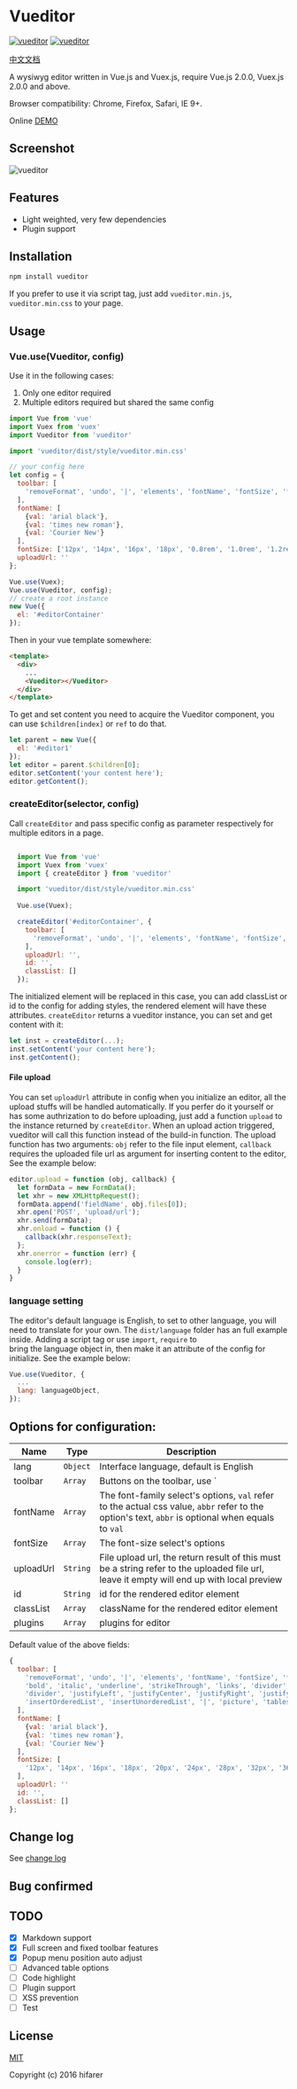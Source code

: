 Vueditor
===

[![vueditor](https://img.shields.io/npm/v/vueditor.svg)](https://www.npmjs.com/package/vueditor)
[![vueditor](https://img.shields.io/npm/l/vueditor.svg)](https://www.npmjs.com/package/vueditor)

[中文文档](./docs/chinese.md)

A wysiwyg editor written in Vue.js and Vuex.js, require Vue.js 2.0.0, Vuex.js 2.0.0 and above.

Browser compatibility: Chrome, Firefox, Safari, IE 9+.

Online [DEMO](http://hifarer.github.io/vueditor/)

## Screenshot

![vueditor](./vueditor.gif)

## Features

- Light weighted, very few dependencies
- Plugin support

## Installation
```javascript
npm install vueditor
```

If you prefer to use it via script tag, just add `vueditor.min.js`, `vueditor.min.css` to your page. 

## Usage

### Vue.use(Vueditor, config)

Use it in the following cases:

1. Only one editor required
2. Multiple editors required but shared the same config

```javascript
import Vue from 'vue'
import Vuex from 'vuex'
import Vueditor from 'vueditor'

import 'vueditor/dist/style/vueditor.min.css'

// your config here
let config = {
  toolbar: [
    'removeFormat', 'undo', '|', 'elements', 'fontName', 'fontSize', 'foreColor', 'backColor'
  ],
  fontName: [
    {val: 'arial black'}, 
    {val: 'times new roman'}, 
    {val: 'Courier New'}
  ],
  fontSize: ['12px', '14px', '16px', '18px', '0.8rem', '1.0rem', '1.2rem', '1.5rem', '2.0rem'],
  uploadUrl: ''
};

Vue.use(Vuex);
Vue.use(Vueditor, config);
// create a root instance
new Vue({
  el: '#editorContainer'
});
```

Then in your vue template somewhere:
```html
<template>
  <div>
    ...
    <Vueditor></Vueditor>
  </div>
</template>
```

To get and set content you need to acquire the Vueditor component, you can use `$children[index]` or `ref` to do that.

```javascript
let parent = new Vue({
  el: '#editor1'
});
let editor = parent.$children[0];
editor.setContent('your content here');
editor.getContent();
```

### createEditor(selector, config)

Call `createEditor` and pass specific config as parameter respectively for multiple editors in a page. 

```javascript

  import Vue from 'vue'
  import Vuex from 'vuex'
  import { createEditor } from 'vueditor'

  import 'vueditor/dist/style/vueditor.min.css'
  
  Vue.use(Vuex);

  createEditor('#editorContainer', {
    toolbar: [
      'removeFormat', 'undo', '|', 'elements', 'fontName', 'fontSize', 'foreColor', 'backColor', 
    ],
    uploadUrl: '',
    id: '',
    classList: []
  });
```

The initialized element will be replaced in this case, you can add classList or id to the config for adding styles, the rendered element will have these attributes. `createEditor` returns a vueditor instance, you can set and get content with it:

```javascript
let inst = createEditor(...);
inst.setContent('your content here');
inst.getContent();
```

#### File upload

You can set `uploadUrl` attribute in config when you initialize an editor, all the upload stuffs will be handled automatically. If you perfer do it yourself or has some authrization to do before uploading, just add a function `upload` to the instance returned by `createEditor`. When an upload action triggered, vueditor will call this function instead of the build-in function. The upload function has two arguments: `obj` refer to the file input element, `callback` requires the uploaded file url as argument for inserting content to the editor, See the example below: 
```javascript
editor.upload = function (obj, callback) {
  let formData = new FormData();
  let xhr = new XMLHttpRequest();
  formData.append('fieldName', obj.files[0]);
  xhr.open('POST', 'upload/url');
  xhr.send(formData);
  xhr.onload = function () {
    callback(xhr.responseText);
  };
  xhr.onerror = function (err) {
    console.log(err);
  }
}
```

### language setting

The editor's default language is English, to set to other language, you will need to translate for your own.
The `dist/language` folder has an full example inside. Adding a script tag or use `import`, `require` to    
bring the language object in, then make it an attribute of the config for initialize. See the example below:
```javascript
Vue.use(Vueditor, {
  ...
  lang: languageObject,
});
```

## Options for configuration:

|          Name         |    Type    |                                                         Description                                                         |
| --------------------- | ---------- | --------------------------------------------------------------------------------------------------------------------------- |
| lang                  | `Object`   | Interface language, default is English |
| toolbar               | `Array`   | Buttons on the toolbar, use `|` or `divider` as separator for grouping |
| fontName              | `Array`   | The font-family select's options, `val` refer to the actual css value, `abbr` refer to the option's text, `abbr` is optional when equals to `val` |
| fontSize              | `Array`    | The font-size select's options |
| uploadUrl         | `String`   | File upload url, the return result of this must be a string refer to the uploaded file url, leave it empty will end up with local preview |
| id                    | `String`   | id for the rendered editor element |
| classList             | `Array`    | className for the rendered editor element |
| plugins             | `Array`    | plugins for editor |


Default value of the above fields:

```javascript
{
  toolbar: [
    'removeFormat', 'undo', '|', 'elements', 'fontName', 'fontSize', 'foreColor', 'backColor', 'divider',
    'bold', 'italic', 'underline', 'strikeThrough', 'links', 'divider', 'subscript', 'superscript',
    'divider', 'justifyLeft', 'justifyCenter', 'justifyRight', 'justifyFull', '|', 'indent', 'outdent',
    'insertOrderedList', 'insertUnorderedList', '|', 'picture', 'tables', '|', 'switchView'
  ],
  fontName: [
    {val: 'arial black'}, 
    {val: 'times new roman'}, 
    {val: 'Courier New'}
  ],
  fontSize: [
    '12px', '14px', '16px', '18px', '20px', '24px', '28px', '32px', '36px'
  ],
  uploadUrl: ''
  id: '',
  classList: []
};
```

## Change log

See [change log](./docs/changelog.md)

## Bug confirmed

## TODO

- [x] Markdown support
- [x] Full screen and fixed toolbar features
- [x] Popup menu position auto adjust
- [ ] Advanced table options
- [ ] Code highlight
- [ ] Plugin support
- [ ] XSS prevention
- [ ] Test

## License

[MIT](http://opensource.org/licenses/MIT)

Copyright (c) 2016 hifarer
